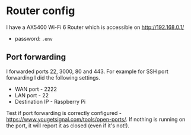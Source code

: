 # Router config

I have a AX5400 Wi-Fi 6 Router which is accessible on http://192.168.0.1/

- password: `.env`

## Port forwarding

I forwarded ports 22, 3000, 80 and 443. For example for SSH port forwarding I did the following settings.

- WAN port - 2222
- LAN port - 22
- Destination IP - Raspberry Pi

Test if port forwarding is correctly configured - https://www.yougetsignal.com/tools/open-ports/. If nothing is running on the port, it will report it as closed (even if it's not!).
